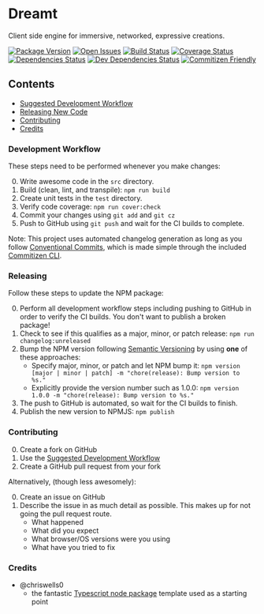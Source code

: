 # Dreamt

Client side engine for immersive, networked, expressive creations.

[![Package Version][package-image]][package-url]
[![Open Issues][issues-image]][issues-url]
[![Build Status][build-image]][build-url]
[![Coverage Status][coverage-image]][coverage-url]
[![Dependencies Status][dependencies-image]][dependencies-url]
[![Dev Dependencies Status][dev-dependencies-image]][dev-dependencies-url]
[![Commitizen Friendly][commitizen-image]][commitizen-url]

## Contents

- [Suggested Development Workflow](#development-workflow)
- [Releasing New Code](#releasing)
- [Contributing](#contributing)
- [Credits](#credits)

### Development Workflow

These steps need to be performed whenever you make changes:

0. Write awesome code in the `src` directory.
1. Build (clean, lint, and transpile): `npm run build`
2. Create unit tests in the `test` directory.
3. Verify code coverage: `npm run cover:check`
4. Commit your changes using `git add` and `git cz`
5. Push to GitHub using `git push` and wait for the CI builds to complete.

Note: This project uses automated changelog generation as long as you follow [Conventional Commits](https://conventionalcommits.org), which is made simple through the included [Commitizen CLI](http://commitizen.github.io/cz-cli/).

### Releasing

Follow these steps to update the NPM package:

0. Perform all development workflow steps including pushing to GitHub in order to verify the CI builds. You don't want to publish a broken package!
1. Check to see if this qualifies as a major, minor, or patch release: `npm run changelog:unreleased`
2. Bump the NPM version following [Semantic Versioning](https://semver.org) by using **one** of these approaches:
   - Specify major, minor, or patch and let NPM bump it: `npm version [major | minor | patch] -m "chore(release): Bump version to %s."`
   - Explicitly provide the version number such as 1.0.0: `npm version 1.0.0 -m "chore(release): Bump version to %s."`
3. The push to GitHub is automated, so wait for the CI builds to finish.
4. Publish the new version to NPMJS: `npm publish`

### Contributing

0. Create a fork on GitHub
1. Use the [Suggested Development Workflow](#development-workflow)
2. Create a GitHub pull request from your fork

Alternatively, (though less awesomely):

0. Create an issue on GitHub
1. Describe the issue in as much detail as possible. This makes up for not going the pull request route.
   - What happened
   - What did you expect
   - What browser/OS versions were you using
   - What have you tried to fix

### Credits

- @chriswells0
  - the fantastic [Typescript node package](https://github.com/chriswells0/node-typescript-template) template used as a starting point

[project-url]: https://github.com/patreeceeo/dreamt.js
[package-image]: https://badge.fury.io/js/typescript-template.svg
[package-url]: https://badge.fury.io/js/typescript-template
[issues-image]: https://img.shields.io/github/issues/patreeceeo/dreamt.js.svg?style=popout
[issues-url]: https://github.com/patreeceeo/dreamt.js/issues
[build-image]: https://travis-ci.org/patreeceeo/dreamt.js.svg?branch=main
[build-url]: https://travis-ci.org/patreeceeo/dreamt.js
[coverage-image]: https://coveralls.io/repos/github/patreeceeo/dreamt.js/badge.svg?branch=main
[coverage-url]: https://coveralls.io/github/patreeceeo/dreamt.js?branch=main
[dependencies-image]: https://david-dm.org/patreeceeo/dreamt.js/status.svg
[dependencies-url]: https://david-dm.org/patreeceeo/dreamt.js
[dev-dependencies-image]: https://david-dm.org/patreeceeo/dreamt.js/dev-status.svg
[dev-dependencies-url]: https://david-dm.org/patreeceeo/dreamt.js?type=dev
[commitizen-image]: https://img.shields.io/badge/commitizen-friendly-brightgreen.svg
[commitizen-url]: http://commitizen.github.io/cz-cli
